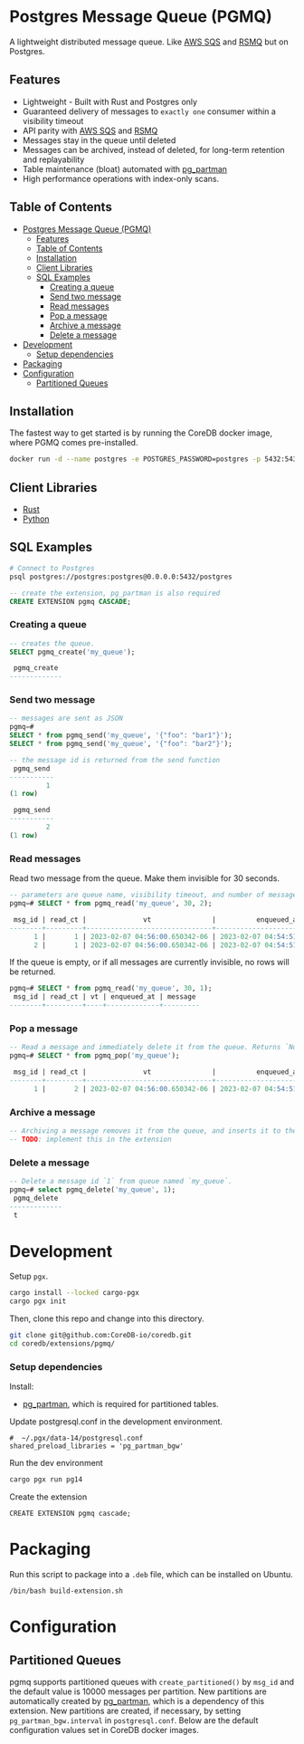 # Postgres Message Queue (PGMQ)

A lightweight distributed message queue. Like [AWS SQS](https://aws.amazon.com/sqs/) and [RSMQ](https://github.com/smrchy/rsmq) but on Postgres.

## Features

- Lightweight - Built with Rust and Postgres only
- Guaranteed delivery of messages to `exactly one` consumer within a visibility timeout
- API parity with [AWS SQS](https://aws.amazon.com/sqs/) and [RSMQ](https://github.com/smrchy/rsmq)
- Messages stay in the queue until deleted
- Messages can be archived, instead of deleted, for long-term retention and replayability
- Table maintenance (bloat) automated with [pg_partman]()
- High performance operations with index-only scans.
  
## Table of Contents
- [Postgres Message Queue (PGMQ)](#postgres-message-queue-pgmq)
  - [Features](#features)
  - [Table of Contents](#table-of-contents)
  - [Installation](#installation)
  - [Client Libraries](#client-libraries)
  - [SQL Examples](#sql-examples)
    - [Creating a queue](#creating-a-queue)
    - [Send two message](#send-two-message)
    - [Read messages](#read-messages)
    - [Pop a message](#pop-a-message)
    - [Archive a message](#archive-a-message)
    - [Delete a message](#delete-a-message)
- [Development](#development)
    - [Setup dependencies](#setup-dependencies)
- [Packaging](#packaging)
- [Configuration](#configuration)
  - [Partitioned Queues](#partitioned-queues)

## Installation

The fastest way to get started is by running the CoreDB docker image, where PGMQ comes pre-installed.

```bash
docker run -d --name postgres -e POSTGRES_PASSWORD=postgres -p 5432:5432 quay.io/coredb/postgres:latest
```

## Client Libraries


- [Rust](https://github.com/CoreDB-io/coredb/tree/main/pgmq/core)
- [Python](https://github.com/CoreDB-io/coredb/tree/main/pgmq/coredb-pgmq-python)

## SQL Examples


```bash
# Connect to Postgres
psql postgres://postgres:postgres@0.0.0.0:5432/postgres
```

```sql
-- create the extension, pg_partman is also required
CREATE EXTENSION pgmq CASCADE;
```

### Creating a queue

```sql
-- creates the queue.
SELECT pgmq_create('my_queue');

 pgmq_create
-------------
```

### Send two message

```sql
-- messages are sent as JSON
pgmq=# 
SELECT * from pgmq_send('my_queue', '{"foo": "bar1"}');
SELECT * from pgmq_send('my_queue', '{"foo": "bar2"}');
```

```sql
-- the message id is returned from the send function
 pgmq_send 
-----------
         1
(1 row)

 pgmq_send 
-----------
         2
(1 row)
```

### Read messages

Read two message from the queue. Make them invisible for 30 seconds.

```sql
-- parameters are queue name, visibility timeout, and number of messages to read
pgmq=# SELECT * from pgmq_read('my_queue', 30, 2);

 msg_id | read_ct |              vt               |          enqueued_at          |    message
--------+---------+-------------------------------+-------------------------------+---------------
      1 |       1 | 2023-02-07 04:56:00.650342-06 | 2023-02-07 04:54:51.530818-06 | {"foo":"bar"}
      2 |       1 | 2023-02-07 04:56:00.650342-06 | 2023-02-07 04:54:51.530818-06 | {"foo":"bar"}
```

If the queue is empty, or if all messages are currently invisible, no rows will be returned.

```sql
pgmq=# SELECT * from pgmq_read('my_queue', 30, 1);
 msg_id | read_ct | vt | enqueued_at | message
--------+---------+----+-------------+---------
```

### Pop a message


```sql
-- Read a message and immediately delete it from the queue. Returns `None` if the queue is empty.
pgmq=# SELECT * from pgmq_pop('my_queue');

 msg_id | read_ct |              vt               |          enqueued_at          |    message
--------+---------+-------------------------------+-------------------------------+---------------
      1 |       2 | 2023-02-07 04:56:00.650342-06 | 2023-02-07 04:54:51.530818-06 | {"foo":"bar"}
```

### Archive a message


```sql
-- Archiving a message removes it from the queue, and inserts it to the archive table.
-- TODO: implement this in the extension

```

### Delete a message

```sql
-- Delete a message id `1` from queue named `my_queue`.
pgmq=# select pgmq_delete('my_queue', 1);
 pgmq_delete
-------------
 t
 ```

# Development

Setup `pgx`.

```bash
cargo install --locked cargo-pgx
cargo pgx init
```

Then, clone this repo and change into this directory.

```bash
git clone git@github.com:CoreDB-io/coredb.git
cd coredb/extensions/pgmq/
```

### Setup dependencies

Install:
- [pg_partman](https://github.com/pgpartman/pg_partman), which is required for partitioned tables.


Update postgresql.conf in the development environment.
```
#  ~/.pgx/data-14/postgresql.conf
shared_preload_libraries = 'pg_partman_bgw'
```


Run the dev environment

```bash
cargo pgx run pg14
```

Create the extension

```pql
CREATE EXTENSION pgmq cascade;
```

# Packaging

Run this script to package into a `.deb` file, which can be installed on Ubuntu.

```
/bin/bash build-extension.sh
```

# Configuration

## Partitioned Queues

pgmq supports partitioned queues with `create_partitioned()` by `msg_id` and the default value is 10000 messages per partition.
New partitions are automatically created by [pg_partman](https://github.com/pgpartman/pg_partman/),
 which is a dependency of this extension. New partitions are created, if necessary, by setting `pg_partman_bgw.interval` 
 in `postgresql.conf`. Below are the default configuration values set in CoreDB docker images.
